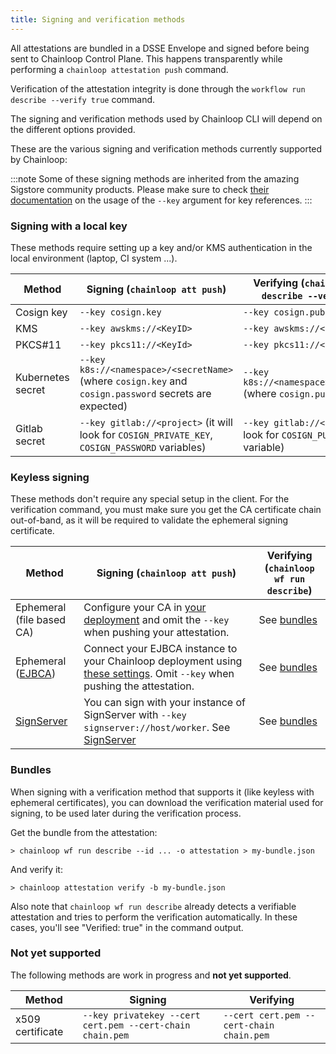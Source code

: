 ```yaml
---
title: Signing and verification methods
---
```


All attestations are bundled in a DSSE Envelope and signed before being sent to Chainloop Control Plane. This happens transparently while performing a `chainloop attestation push` command.

Verification of the attestation integrity is done through the `workflow run describe --verify true` command.

The signing and verification methods used by Chainloop CLI will depend on the different options provided.

These are the various signing and verification methods currently supported by Chainloop:

:::note
Some of these signing methods are inherited from the amazing Sigstore community products. Please make sure to check 
[their documentation](https://docs.sigstore.dev/signing/signing_with_blobs/#signing-with-a-key) on the usage of the `--key` argument for key references.
:::

### Signing with a local key
These methods require setting up a key and/or KMS authentication in the local environment (laptop, CI system ...).

| Method            | Signing (`chainloop att push`)                                                                         | Verifying (`chainloop wf run describe --verify true`)                      |
|-------------------|--------------------------------------------------------------------------------------------------------|----------------------------------------------------------------------------| 
| Cosign key        | `--key cosign.key`                                                                                     | `--key cosign.pub`                                                         |
| KMS               | `--key awskms://<KeyID>`                                                                               | `--key awskms://<KeyID>`                                                   | 
| PKCS#11           | `--key pkcs11://<KeyId>`                                                                               | `--key pkcs11://<KeyId>`                                                   |
| Kubernetes secret | `--key k8s://<namespace>/<secretName>` (where `cosign.key` and `cosign.password` secrets are expected) | `--key k8s://<namespace>/<secretName>` (where `cosign.pub` is expected)    |
| Gitlab secret     | `--key gitlab://<project>` (it will look for `COSIGN_PRIVATE_KEY`, `COSIGN_PASSWORD` variables)        | `--key gitlab://<project>` (it will look for `COSIGN_PUBLIC_KEY` variable) |

### Keyless signing
These methods don't require any special setup in the client. For the verification command, you must make sure you get the CA certificate chain out-of-band, as it will be required to validate the ephemeral signing certificate.

| Method                                                     | Signing (`chainloop att push`)                                                                                                                                                                                                                     | Verifying (`chainloop wf run describe`) |
|------------------------------------------------------------|----------------------------------------------------------------------------------------------------------------------------------------------------------------------------------------------------------------------------------------------------|-----------------------------------------|
| Ephemeral (file based CA)                                  | Configure your CA in [your deployment](https://github.com/chainloop-dev/chainloop/blob/main/deployment/chainloop/templates/controlplane/secrets-signer-ca.yaml) and omit the `--key` when pushing your attestation.                                   | See [bundles](#bundles)                 |
| Ephemeral ([EJBCA](https://github.com/Keyfactor/ejbca-ce)) | Connect your EJBCA instance to your Chainloop deployment using [these settings](https://github.com/chainloop-dev/chainloop/blob/main/deployment/chainloop/templates/controlplane/secret-ejbca-ca.yaml). Omit `--key` when pushing the attestation. | See [bundles](#bundles)                 |
| [SignServer](https://www.signserver.org/)                  | You can sign with your instance of SignServer with `--key signserver://host/worker`. See [SignServer](../guides/signserver)                                                                                                                        | See [bundles](#bundles)                 |


### Bundles 
When signing with a verification method that supports it (like keyless with ephemeral certificates), you can download the verification material used for signing, to be used later during the verification process.

Get the bundle from the attestation:
```shell
> chainloop wf run describe --id ... -o attestation > my-bundle.json
```
And verify it:
```shell
> chainloop attestation verify -b my-bundle.json
```
Also note that `chainloop wf run describe` already detects a verifiable attestation and tries to perform the verification automatically. In these cases, you'll see "Verified: true" in the command output.

### Not yet supported

The following methods are work in progress and **not yet supported**.

| Method                                                                         | Signing                                                   | Verifying                                                                               |
|--------------------------------------------------------------------------------|-----------------------------------------------------------|-----------------------------------------------------------------------------------------|
| x509 certificate                                                               | `--key privatekey --cert cert.pem --cert-chain chain.pem` | `--cert cert.pem --cert-chain chain.pem`                                                | 

